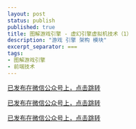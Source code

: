 ```yaml
---
layout: post
status: publish
published: true
title: 图解游戏引擎 - 虚幻引擎虚拟机技术（1）
description: "游戏 引擎 架构 模块"
excerpt_separator: ===
tags:
- 图解游戏引擎
- 前端技术
---
```


[已发布在微信公众号上，点击跳转](https://mp.weixin.qq.com/s/MLFO2mhYSki5plD6g_rcig)

[已发布在微信公众号上，点击跳转](https://mp.weixin.qq.com/s/MLFO2mhYSki5plD6g_rcig)

[已发布在微信公众号上，点击跳转](https://mp.weixin.qq.com/s/MLFO2mhYSki5plD6g_rcig)

